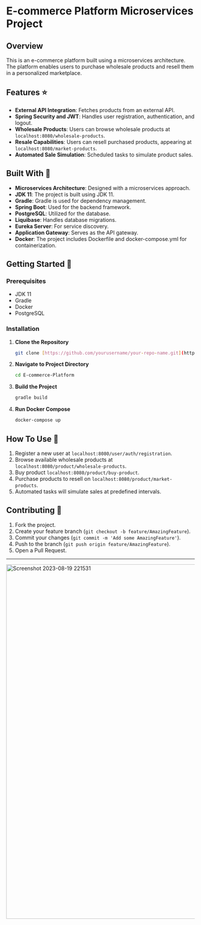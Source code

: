 # E-commerce Platform Microservices Project


## Overview

This is an e-commerce platform built using a microservices architecture. The platform enables users to purchase wholesale products and resell them in a personalized marketplace.

## Features :star:

- **External API Integration**: Fetches products from an external API.
- **Spring Security and JWT**: Handles user registration, authentication, and logout.
- **Wholesale Products**: Users can browse wholesale products at `localhost:8080/wholesale-products`.
- **Resale Capabilities**: Users can resell purchased products, appearing at `localhost:8080/market-products`.
- **Automated Sale Simulation**: Scheduled tasks to simulate product sales.

## Built With :hammer:

- **Microservices Architecture**: Designed with a microservices approach.
- **JDK 11**: The project is built using JDK 11.
- **Gradle**: Gradle is used for dependency management.
- **Spring Boot**: Used for the backend framework.
- **PostgreSQL**: Utilized for the database.
- **Liquibase**: Handles database migrations.
- **Eureka Server**: For service discovery.
- **Application Gateway**: Serves as the API gateway.
- **Docker**: The project includes Dockerfile and docker-compose.yml for containerization.

## Getting Started :rocket:

### Prerequisites

- JDK 11
- Gradle
- Docker
- PostgreSQL

### Installation

1. **Clone the Repository**
    ```bash
    git clone [https://github.com/yourusername/your-repo-name.git](https://github.com/jahangirzadanurlan/E-commerce-Platform.git)
    ```

2. **Navigate to Project Directory**
    ```bash
    cd E-commerce-Platform
    ```

3. **Build the Project**
    ```bash
    gradle build
    ```

4. **Run Docker Compose**
    ```bash
    docker-compose up
    ```

## How To Use :book:

1. Register a new user at `localhost:8080/user/auth/registration`.
2. Browse available wholesale products at `localhost:8080/product/wholesale-products`.
3. Buy product `localhost:8080/product/buy-product`.
4. Purchase products to resell on `localhost:8080/product/market-products`.
5. Automated tasks will simulate sales at predefined intervals.

## Contributing :handshake:

1. Fork the project.
2. Create your feature branch (`git checkout -b feature/AmazingFeature`).
3. Commit your changes (`git commit -m 'Add some AmazingFeature'`).
4. Push to the branch (`git push origin feature/AmazingFeature`).
5. Open a Pull Request.

---




<img width="946" alt="Screenshot 2023-08-19 221531" src="https://github.com/jahangirzadanurlan/E-commerce-Platform/assets/103985861/98aa5370-c1ba-4afa-8171-1d4e67c5e464">

